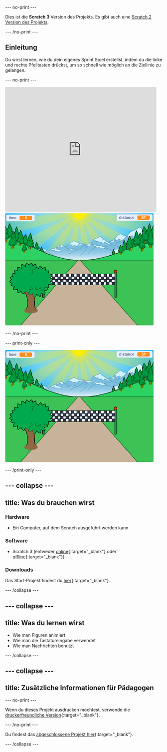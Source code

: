 --- no-print ---

Dies ist die **Scratch 3** Version des Projekts. Es gibt auch eine [Scratch 2 Version des Projekts](https://projects.raspberrypi.org/en/projects/sprint-scratch2).

--- /no-print ---

## Einleitung

Du wirst lernen, wie du dein eigenes Sprint Spiel erstellst, indem du die linke und rechte Pfeiltasten drückst, um so schnell wie möglich an die Ziellinie zu gelangen.

--- no-print ---

<div class="scratch-preview">
  <iframe allowtransparency="true" width="485" height="402" src="https://scratch.mit.edu/projects/embed/298930696/?autostart=false" frameborder="0" scrolling="no"></iframe>
  <img src="images/sprint-final.png">
</div>

--- /no-print ---

--- print-only ---

![fertiges Projekt](images/sprint-final.png)

--- /print-only ---


--- collapse ---
---
title: Was du brauchen wirst
---

### Hardware

+ Ein Computer, auf dem Scratch ausgeführt werden kann

### Software

+ Scratch 3 (entweder [online](http://rpf.io/scratchon){:target="_blank"} oder [offline](http://rpf.io/scratchoff){:target="_blank"})

### Downloads

Das Start-Projekt findest du [hier](http://rpf.io/p/en/sprint-go){:target="_blank"}.

--- /collapse ---

--- collapse ---
---
title: Was du lernen wirst
---

- Wie man Figuren animiert
- Wie man die Tastatureingabe verwendet
- Wie man Nachrichten benutzt

--- /collapse ---

--- collapse ---
---
title: Zusätzliche Informationen für Pädagogen
---

--- no-print ---

Wenn du dieses Projekt ausdrucken möchtest, verwende die [druckerfreundliche Version](https://projects.raspberrypi.org/en/projects/sprint/print){:target="_blank"}.

--- /no-print ---

Du findest das [abgeschlossene Projekt hier](http://rpf.io/p/en/sprint-get){:target="_blank"}.

--- /collapse ---


